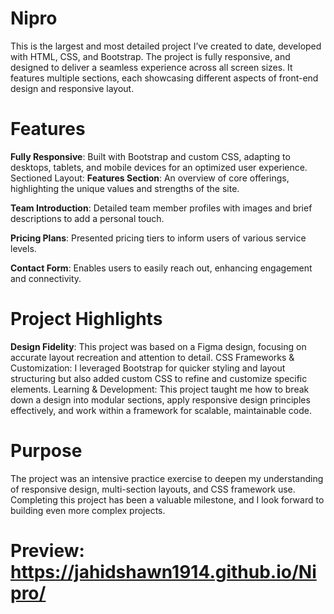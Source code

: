 # Nipro
This is the largest and most detailed project I’ve created to date, developed with HTML, CSS, and Bootstrap. The project is fully responsive, and designed to deliver a seamless experience across all screen sizes. It features multiple sections, each showcasing different aspects of front-end design and responsive layout.

# Features
**Fully Responsive**: Built with Bootstrap and custom CSS, adapting to desktops, tablets, and mobile devices for an optimized user experience.
Sectioned Layout:
**Features Section**: An overview of core offerings, highlighting the unique values and strengths of the site.

**Team Introduction**: Detailed team member profiles with images and brief descriptions to add a personal touch.

**Pricing Plans**: Presented pricing tiers to inform users of various service levels.

**Contact Form**: Enables users to easily reach out, enhancing engagement and connectivity.

# Project Highlights
**Design Fidelity**: This project was based on a Figma design, focusing on accurate layout recreation and attention to detail.
CSS Frameworks & Customization: I leveraged Bootstrap for quicker styling and layout structuring but also added custom CSS to refine and customize specific elements.
Learning & Development: This project taught me how to break down a design into modular sections, apply responsive design principles effectively, and work within a framework for scalable, maintainable code.
# Purpose
The project was an intensive practice exercise to deepen my understanding of responsive design, multi-section layouts, and CSS framework use. Completing this project has been a valuable milestone, and I look forward to building even more complex projects.


# Preview: https://jahidshawn1914.github.io/Nipro/
